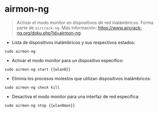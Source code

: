 # airmon-ng

> Activar el modo monitor en dispositivos de red inalámbricos.
> Forma parte de `aircrack-ng`.
> Más información: <https://www.aircrack-ng.org/doku.php?id=airmon-ng>.

- Lista de dispositivos inalámbricos y sus respectivos estados:

`sudo airmon-ng`

- Activar el modo monitor para un dispositivo específico:

`sudo airmon-ng start {{wlan0}}`

- Elimina los procesos molestos que utilizan dispositivos inalámbricos:

`sudo airmon-ng check kill`

- Desactiva el modo monitor para una interfaz de red específica:

`sudo airmon-ng stop {{wlan0mon}}`
